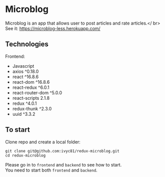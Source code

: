 # Microblog
Microblog is an app that allows user to post articles and rate articles.</ br>
See it: https://microblog-less.herokuapp.com/

## Technologies
Frontend:
* Javascript
* axios ^0.18.0
* react ^16.8.6
* react-dom ^16.8.6
* react-redux ^6.0.1
* react-router-dom ^5.0.0
* react-scripts 2.1.8
* redux ^4.0.1
* redux-thunk ^2.3.0
* uuid ^3.3.2

## To start
Clone repo and create a local folder:
```
git clone git@github.com:ivyc81/redux-microblog.git
cd redux-microblog
```

Please go in to `frontend` and `backend` to see how to start.<br/>
You need to start both `frontend` and `backend`.

